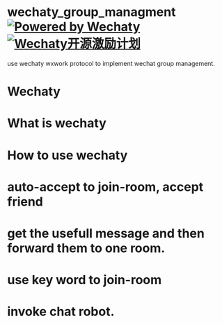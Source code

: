 # wechaty_group_managment [![Powered by Wechaty](https://img.shields.io/badge/Powered%20By-Wechaty-green.svg)](https://github.com/chatie/wechaty) [![Wechaty开源激励计划](https://img.shields.io/badge/Wechaty-开源激励计划-green.svg)](https://github.com/juzibot/Welcome/wiki/Everything-about-Wechaty)
use wechaty wxwork protocol to implement wechat group management.


# Wechaty

# What is wechaty

# How to use wechaty

# auto-accept to join-room, accept friend

# get the usefull message and then forward them to one room.

# use key word to join-room

# invoke chat robot.
